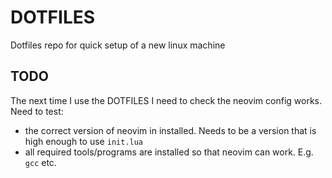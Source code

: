 # DOTFILES
Dotfiles repo for quick setup of a new linux machine

## TODO

The next time I use the DOTFILES I need to check the neovim config works. Need to test:

- the correct version of neovim in installed. Needs to be a version that is high enough to use 
  `init.lua`
- all required tools/programs are installed so that neovim can work. E.g. `gcc` etc. 

